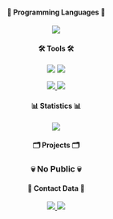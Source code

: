 <h4 align="center">📕 Programming Languages 📕</h4>
<p align="center">
<img src="https://img.shields.io/badge/-C%23-621fe5?style=for-the-badge&logo=csharp&logoColor=ffffff">
</p>
<h4 align="center">🛠 Tools 🛠</h4>
<p align="center">
<img src="https://img.shields.io/badge/-Visual%20Studio-5C2D91?style=for-the-badge&logo=visual+studio&logoColor=ffffff">
<img src="https://img.shields.io/badge/-ReSharper-cb8e17?style=for-the-badge&logo=resharper&logoColor=404040">
</p>
<p align="center">
<a href="https://github.com/Exiled-Team/Exiled">
<img src="https://img.shields.io/badge/-Exiled-e13d34?style=for-the-badge&logoColor=ffffff">
</a>
<a href="https://unity.com/">
<img src="https://img.shields.io/badge/-Unity-222222?style=for-the-badge&logo=unity&logoColor=ffffff">
</a>
</p>
<h4 align="center">📊 Statistics 📊</h4>
<p align="center">
<a href="https://github.com/rd-This-Is-Real?tab=repositories">
<img src="https://github-readme-stats.vercel.app/api?username=rd-This-Is-Real&count_private=true&theme=slateorange&show_icons=true">
</a>
</p>
<h4 align="center">🗂 Projects 🗂</h4>
<h3 align="center">💀 No Public 💀</h3>
<h4 align="center">📱 Contact Data 📱</h4>
<p align="center">
<a href="https://www.youtube.com/channel/UCTo0nfHMd9vO9gpsCUZlxRQ">
<img src="https://img.shields.io/badge/-YouTube-090909?style=for-the-badge&logo=youtube&logoColor=FF0000">
</a>
<a href="https://steamcommunity.com/id/when_real/">
<img src="https://img.shields.io/badge/-Steam-090909?style=for-the-badge&logo=steam&logoColor=192939">
</a>
</p>
